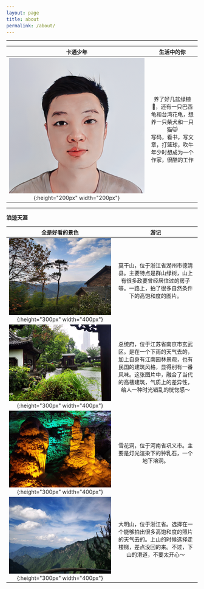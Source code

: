 ```yaml
---
layout: page
title: about
permalink: /about/
---
```


---

卡通少年|生活中的你
:-------------------------:|:-------------------------:
![me](https://github.com/zhpmatrix/zhpmatrix.github.io/raw/master/images/me.png){:height="200px" width="200px"}  |养了好几盆绿植🌳，还有一只巴西龟和台湾花龟，想养一只柴犬和一只猫🐱<br>写码，看书，写文章，打篮球，吹牛<br>年少时想成为一个作家，很酷的工作

---

**浪迹天涯**

全是好看的景色|游记
:-------------------------:|:-------------------------:
![PIC_01](https://github.com/zhpmatrix/zhpmatrix.github.io/raw/master/images/WechatIMG6103.jpeg){:height="300px" width="400px"}  |莫干山，位于浙江省湖州市德清县。主要特点是群山绿树，山上有很多政要曾经居住过的房子等。一路上，拍了很多自然条件下的高饱和度的图片。
![PIC_02](https://github.com/zhpmatrix/zhpmatrix.github.io/raw/master/images/WechatIMG102.jpeg){:height="300px" width="400px"}  |总统府，位于江苏省南京市玄武区。是在一个下雨的天气去的，加上自身有江南园林景观，也有民国的建筑风格，显得别有一番风味。这张图片中，融合了当代的高楼建筑，气质上的差异性，给人一种时光错乱的恍惚感～
![PIC_03](https://github.com/zhpmatrix/zhpmatrix.github.io/raw/master/images/WechatIMG103.jpeg){:height="300px" width="400px"}  |雪花洞，位于河南省巩义市。主要是灯光渲染下的钟乳石，一个地下溶洞。
![PIC_04](https://github.com/zhpmatrix/zhpmatrix.github.io/raw/master/images/WechatIMG104.jpeg){:height="300px" width="400px"}  |大明山，位于浙江省。选择在一个能够拍出很多高饱和度的照片的天气去的。上山的时候选择走楼梯，差点没回的来。不过，下山的滑道，不要太开心～




